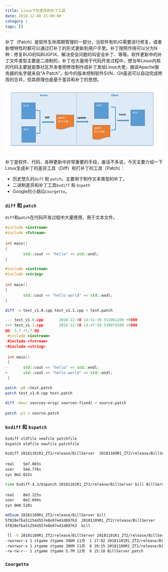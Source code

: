 ```yaml
---
title: Linux下的差异和补丁工具
date: 2018-12-08 15:00:00
category : 
tags: []
---
```


补丁（Patch）是软件生命周期管理的一部分，当软件有BUG需要进行修复，或者新增特性时都可以通过打补丁的形式更新到用户手里。补丁按照作用可以分为N种：修复BUG的叫BUGFIX、解决安全问题的叫安全补丁、等等。软件更新中的补丁文件类型主要是二进制的，补丁也大量用于代码开发过程中，想当年Linux内核的代码主要就是靠社区开发者把修改制作成补丁发给Linus大佬，据说Apache服务器的名字就来自“A Patch”，如今的版本控制软件SVN、Git虽说可以自动完成修改的合并，但其原理也是基于差异和补丁的思想。

![补丁流程](../images/patch-1.png)

补丁是软件、代码、各种更新中非常重要的手段，废话不多说，今天主要介绍一下Linux生成补丁的差异工具（Diff）和打补丁的工具（Patch）：

 - 历史悠久的`diff` 和 `patch`，主要用于制作文本类型的补丁。 
 - 二进制差异和补丁工具`bsdiff` 和 `bspath` 
 - Google的小胡瓜`Courgette`。

<!--more-->

### `diff` 和 `patch`

`diff`和`patch`在代码开发过程中大量使用，用于文本文件。

```c++
#include <iostream>
#include <fstream>

int main()
{
        std::cout << "hello" << std::endl;
}

```

```c++
#include <iostream>
#include <string>

int main()
{
        std::cout << "hello world" << std::endl;
}

```

```bash
diff -u test_v1.0.cpp test_v1.1.cpp > test.patch
```

```c++
--- test_v1.0.cpp       2018-12-08 14:51:39.551061200 +0800
+++ test_v1.1.cpp       2018-12-08 14:47:59.530074200 +0800
@@ -1,7 +1,7 @@
 #include <iostream>
-#include <fstream>
+#include <string>

 int main()
 {
-       std::cout << "hello" << std::endl;
+       std::cout << "hello world" << std::endl;
 }

```

```bash
patch -p0 <test.patch
patch test_v1.0.cpp test.patch
```

```bash
diff -Naur sources-orig/ sources-fixed/ > source.patch

patch -p1 < source.patch
```


### `bsdiff` 和 `bspatch`

```bash
bsdiff oldfile newfile patchfile
bspatch oldfile newfile patchfile

```

```bash
bsdiff 20181101R1_ZT2/release/BillServer  20181109R1_ZT2/release/BillServer  BillServer.patch

real	5m7.083s
user	5m4.776s
sys	0m2.022s


```

```bash
time bsdiff-4.3/bspatch 20181101R1_ZT2/release/BillServer bill BillServer.patch 

real	0m3.225s
user	0m2.694s
sys	0m0.528s
```

```bash
md5sum 20181109R1_ZT2/release/BillServer bill
5f028efba51254d557e0e97e41d89763  20181109R1_ZT2/release/BillServer
5f028efba51254d557e0e97e41d89763  bill
```

```bash
 ll -h 20181109R1_ZT2/release/BillServer 20181101R1_ZT2/release/BillServer BillServer.patch 
-rwxrwxr-x 1 ztgame ztgame 386M 11月  1 17:02 20181101R1_ZT2/release/BillServer
-rwxrwxr-x 1 ztgame ztgame 386M 11月  8 19:15 20181109R1_ZT2/release/BillServer
-rw-rw-r-- 1 ztgame ztgame 5.7M 12月  8 15:18 BillServer.patch
```

### `Courgette`


